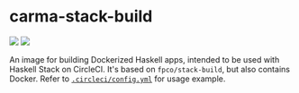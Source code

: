 # carma-stack-build

[![](https://images.microbadger.com/badges/version/formalmethods/carma-stack-build.svg)](https://hub.docker.com/r/formalmethods/carma-stack-build)
[![](https://images.microbadger.com/badges/image/formalmethods/carma-stack-build.svg)](https://microbadger.com/images/formalmethods/carma-stack-build)

An image for building Dockerized Haskell apps, intended to be used
with Haskell Stack on CircleCI. It's based on `fpco/stack-build`, but
also contains Docker. Refer to
[`.circleci/config.yml`](https://github.com/ruamk/carma/blob/master/.circleci/config.yml)
for usage example.
